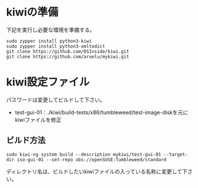 # kiwiの準備
下記を実行し必要な環境を準備する。
```
sudo zypper install python3-kiwi
sudo zypper install python3-xmltodict
git clone https://github.com/OSInside/kiwi.git
git clone https://github.com/aruelu/mykiwi.git
```

# kiwi設定ファイル

パスワードは変更してビルドして下さい。

- test-gui-01：./kiwi/build-tests/x86/tumbleweed/test-image-diskを元にkiwiファイルを修正

## ビルド方法
```
sudo kiwi-ng system build --description mykiwi/test-gui-01 --target-dir iso-gui-01 --set-repo obs://openSUSE:Tumbleweed/standard
```
ディレクトリ名は、ビルドしたいkiwiファイルの入っている名称に変更して下さい。
